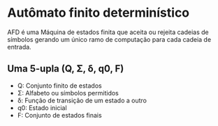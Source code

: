 # Autômato finito determinístico

AFD é uma Máquina de estados finita que aceita ou rejeita cadeias de símbolos gerando um único ramo de computação para cada cadeia de entrada.

## Uma 5-upla (Q, Σ, δ, q0, F)

- Q: Conjunto finito de estados
- Σ: Alfabeto ou símbolos permitidos
- δ: Função de transição de um estado a outro
- q0: Estado inicial
- F: Conjunto de estados finais